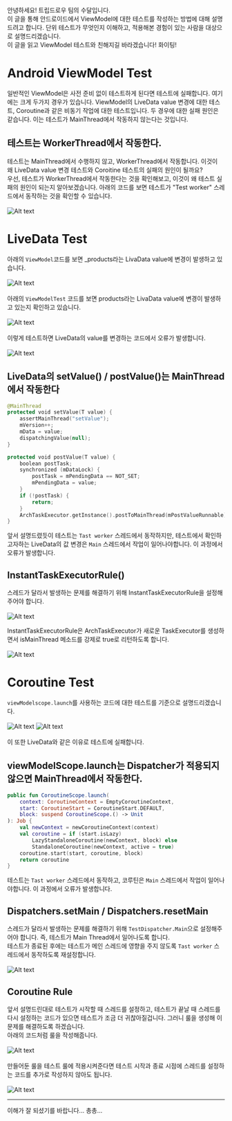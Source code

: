 안녕하세요! 트립드로우 팀의 수달입니다.  
이 글을 통해 안드로이드에서 ViewModel에 대한 테스트를 작성하는 방법에 대해 설명드려고 합니다. 단위 테스트가 무엇인지 이해하고, 적용해본 경험이 있는 사람을 대상으로 설명드리겠습니다.  
이 글을 읽고 ViewModel 테스트와 친해지길 바라겠습니다! 화이팅!

# Android ViewModel Test

일반적인 ViewModel은 사전 준비 없이 테스트하게 된다면 테스트에 실패합니다. 여기에는 크게 두가지 경우가 있습니다. ViewModel의 LiveData value 변경에 대한 테스트, Coroutine과 같은 비동기 작업에 대한 테스트입니다. 두 경우에 대한 실패 원인은 같습니다. 이는 테스트가 MainThread에서 작동하지 않는다는 것입니다.

## 테스트는 WorkerThread에서 작동한다.

테스트는 MainThread에서 수행하지 않고, WorkerThread에서 작동합니다. 이것이 왜 LiveData value 변경 테스트와 Coroitine 테스트의 실패의 원인이 될까요?  
우선, 테스트가 WorkerThread에서 작동한다는 것을 확인해보고, 이것이 왜 테스트 실패의 원인이 되는지 알아보겠습니다. 아래의 코드를 보면 테스트가 "Test worker" 스레드에서 동작하는 것을 확인할 수 있습니다.  
<br>![Alt text](image.png)<br>

# LiveData Test

아래의 `ViewModel`코드를 보면 \_products라는 LivaData value에 변경이 발생하고 있습니다.  
<br>![Alt text](image-1.png)<br>  
아래의 `ViewModelTest` 코드를 보면 products라는 LivaData value에 변경이 발생하고 있는지 확인하고 있습니다.  
<br>![Alt text](image-2.png)<br>  
이렇게 테스트하면 LiveData의 value를 변경하는 코드에서 오류가 발생합니다.  
<br>![Alt text](image-3.png)<br>

## LiveData의 setValue() / postValue()는 MainThread에서 작동한다

```kotlin
@MainThread
protected void setValue(T value) {
    assertMainThread("setValue");
    mVersion++;
    mData = value;
    dispatchingValue(null);
}

protected void postValue(T value) {
    boolean postTask;
    synchronized (mDataLock) {
        postTask = mPendingData == NOT_SET;
        mPendingData = value;
    }
    if (!postTask) {
        return;
    }
    ArchTaskExecutor.getInstance().postToMainThread(mPostValueRunnable);
}
```

앞서 설명드렸듯이 테스트는 `Tast worker` 스레드에서 동작하지만, 테스트에서 확인하고자하는 LiveData의 값 변경은 `Main` 스레드에서 작업이 일어나야합니다. 이 과정에서 오류가 발생합니다.

## InstantTaskExecutorRule()

스레드가 달라서 발생하는 문제를 해결하기 위해 InstantTaskExecutorRule을 설정해주어야 합니다.  
<br>![Alt text](image-5.png)<br>

InstantTaskExecutorRule은 ArchTaskExecutor가 새로운 TaskExecutor를 생성하면서 isMainThread 메소드를 강제로 true로 리턴하도록 합니다.  
<br>![Alt text](image-6.png)<br>

# Coroutine Test

`viewModelscope.launch`를 사용하는 코드에 대한 테스트를 기준으로 설명드리겠습니다.  
<br>![Alt text](image-7.png)
![Alt text](image-8.png)<br>  
이 또한 LiveData와 같은 이유로 테스트에 실패합니다.

## viewModelScope.launch는 Dispatcher가 적용되지 않으면 MainThread에서 작동한다.

```kotlin
public fun CoroutineScope.launch(
    context: CoroutineContext = EmptyCoroutineContext,
    start: CoroutineStart = CoroutineStart.DEFAULT,
    block: suspend CoroutineScope.() -> Unit
): Job {
    val newContext = newCoroutineContext(context)
    val coroutine = if (start.isLazy)
        LazyStandaloneCoroutine(newContext, block) else
        StandaloneCoroutine(newContext, active = true)
    coroutine.start(start, coroutine, block)
    return coroutine
}
```

테스트는 `Tast worker` 스레드에서 동작하고, 코루틴은 `Main` 스레드에서 작업이 일어나야합니다. 이 과정에서 오류가 발생합니다.

## Dispatchers.setMain / Dispatchers.resetMain

스레드가 달라서 발생하는 문제를 해결하기 위해 `TestDispatcher.Main`으로 설정해주어야 합니다. 즉, 테스트가 Main Thread에서 일어나도록 합니다.  
테스트가 종료된 후에는 테스트가 메인 스레드에 영향을 주지 않도록 `Tast worker` 스레드에서 동작하도록 재설정합니다.  
<br>![Alt text](image-9.png)<br>

## Coroutine Rule

앞서 설명드린대로 테스트가 시작할 때 스레드를 설정하고, 테스트가 끝날 때 스레드를 다시 설정하는 코드가 있으면 테스트가 조금 더 귀찮아질겁니다. 그러니 룰을 생성해 이 문제를 해결하도록 하겠습니다.  
아래의 코드처럼 룰을 작성해줍니다.  
<br>![Alt text](image-10.png)<br>  
만들어둔 룰을 테스트 룰에 적용시켜준다면 테스트 시작과 종료 시점에 스레드를 설정하는 코드를 추가로 작성하지 않아도 됩니다.  
<br>![Alt text](image-11.png)<br>

---

이해가 잘 되셨기를 바랍니다... 총총...
